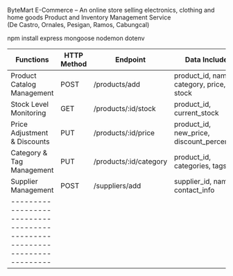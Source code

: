 ByteMart E-Commerce – An online store selling electronics, clothing and home goods 
Product and Inventory Management Service  
(De Castro, Ornales, Pesigan, Ramos, Cabungcal) 

npm install express mongoose nodemon dotenv

| Functions         | HTTP Method              | Endpoint                  | Data Included |
|----------------|----------------------|------------------------------|----------------------------|
| Product Catalog Management  | POST  | /products/add       | product_id, name, category, price, stock |
| Stock Level Monitoring | GET  | /products/:id/stock       | product_id, current_stock |
| Price Adjustment & Discounts  | PUT   | /products/:id/price         | product_id, new_price, discount_percentage |
| Category & Tag Management  | PUT   | /products/:id/category| product_id, categories, tags |
| Supplier Management | POST  | /suppliers/add        | supplier_id, name, contact_info |
|------------------------------------------------------------------------ |
